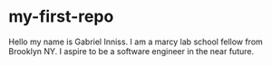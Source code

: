 # my-first-repo
Hello my name is Gabriel Inniss. I am a marcy lab school fellow from Brooklyn NY. I aspire to be a software engineer in the near future.
